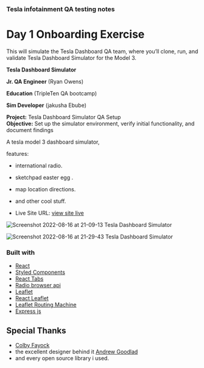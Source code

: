 ### Tesla infotainment QA testing notes


# Day 1 Onboarding Exercise 
This will simulate the Tesla Dashboard QA team, where you’ll clone, run, and validate Tesla Dashboard Simulator for the Model 3.


**Tesla Dashboard Simulator** 

**Jr. QA Engineer** (Ryan Owens)

**Education** (TripleTen QA bootcamp)

**Sim Developer** (jakusha Ebube)  

**Project:** Tesla Dashboard Simulator QA Setup  
**Objective:** Set up the simulator environment, verify initial functionality, and document findings



A tesla model 3 dashboard simulator, 

features: 
- international radio.
- sketchpad easter egg .
- map location directions.
- and other cool stuff.


- Live Site URL: [view site live](https://tesla-dashboard-five.vercel.app/)

![Screenshot 2022-08-16 at 21-09-13 Tesla Dashboard Simulator](https://user-images.githubusercontent.com/53101939/184975749-acd95e76-206f-44f0-8863-bef4619eb43e.png)

![Screenshot 2022-08-16 at 21-29-43 Tesla Dashboard Simulator](https://user-images.githubusercontent.com/53101939/184979164-7a518bea-8735-4db0-90b5-ec10809274de.png)



### Built with

-   [React](https://reactjs.org/)
-   [Styled Components](https://styled-components.com/)
-   [React Tabs](https://github.com/reactjs/react-tabs)
-   [Radio browser api](https://github.com/ivandotv/radio-browser-api)
-   [Leaflet](https://leafletjs.com/)
-   [React Leaflet](https://react-leaflet.js.org/)
-   [Leaflet Routing Machine](https://www.liedman.net/leaflet-routing-machine/#:~:text=Leaflet%20Routing%20Machine%20is%20an,the%20user%20interface%20and%20interactions.)
-   [Express js](https://expressjs.com/)

## Special Thanks
-  [Colby Fayock](https://github.com/colbyfayock/50-projects-for-react-and-the-static-web/tree/master/Clones#tesla-touchscreen)
-  the excellent designer behind it [Andrew Goodlad](https://twitter.com/Ichorus)
-  and every open source library i used.

